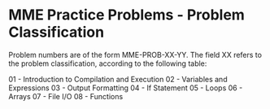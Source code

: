 MME Practice Problems - Problem Classification
==============================================

Problem numbers are of the form MME-PROB-XX-YY. The field XX refers to the problem classification, according to the following table:

01 - Introduction to Compilation and Execution
02 - Variables and Expressions
03 - Output Formatting
04 - If Statement
05 - Loops
06 - Arrays
07 - File I/O
08 - Functions
